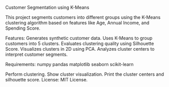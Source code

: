 Customer Segmentation using K-Means

This project segments customers into different groups using the K-Means clustering algorithm based on features like Age, Annual Income, and Spending Score.

Features:
Generates synthetic customer data.
Uses K-Means to group customers into 5 clusters.
Evaluates clustering quality using Silhouette Score.
Visualizes clusters in 2D using PCA.
Analyzes cluster centers to interpret customer segments.

Requirements:
numpy
pandas
matplotlib
seaborn
scikit-learn

Perform clustering.
Show cluster visualization.
Print the cluster centers and silhouette score.
License:
MIT License.
